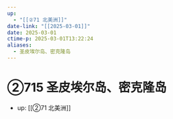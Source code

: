 ```yaml
---
up:
  - "[[②71 北美洲]]"
date-link: "[[2025-03-01]]"
date: 2025-03-01
ctime-p: 2025-03-01T13:22:24
aliases:
  - 圣皮埃尔岛、密克隆岛
---
```


# ②715 圣皮埃尔岛、密克隆岛

- up: [[②71 北美洲]]
